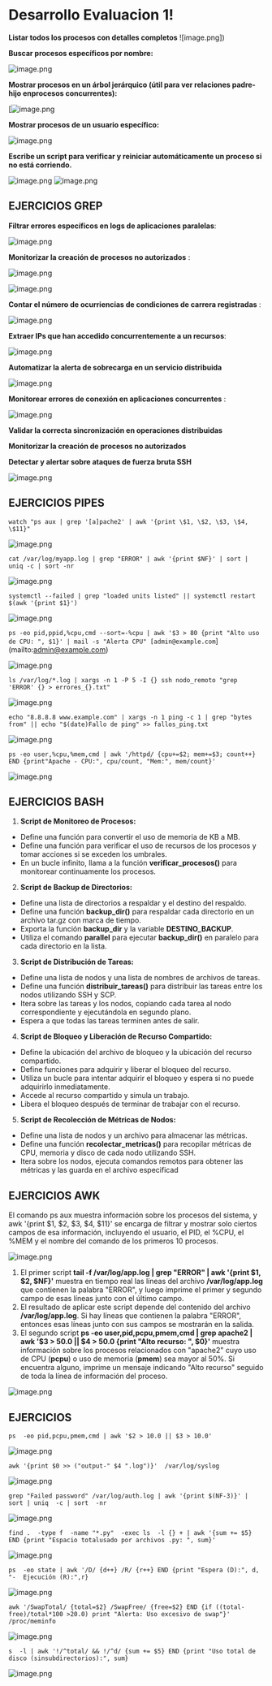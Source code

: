 
# Desarrollo Evaluacion 1!

 **Listar todos los procesos con detalles completos**
 ![image.png])

**Buscar procesos específicos por nombre:**

![image.png]()


**Mostrar procesos en un árbol jerárquico (útil para ver relaciones padre-hijo enprocesos concurrentes):**

[![image.png]()


**Mostrar procesos de un usuario específico:**

![image.png]()


**Escribe un script para verificar y reiniciar automáticamente un proceso si no está corriendo.**


![image.png]()
![image.png]()



## EJERCICIOS GREP

**Filtrar  errores  específicos en  logs de  aplicaciones  paralelas**:

![image.png]()

**Monitorizar la creación de procesos no autorizados** :

![image.png]()

![image.png]()


**Contar el  número de  ocurriencias de  condiciones de  carrera  registradas** :

![image.png]()


**Extraer IPs que han accedido  concurrentemente a un recursos**:

![image.png]()


**Automatizar la alerta de sobrecarga en un servicio distribuida**

![image.png]()


**Monitorear errores de conexión en aplicaciones concurrentes** :

![image.png]()


**Validar la correcta sincronización en operaciones distribuidas**

**Monitorizar la creación de procesos no autorizados**

**Detectar y alertar sobre ataques de fuerza bruta SSH**

![image.png]()



## EJERCICIOS PIPES

`watch "ps aux | grep '[a]pache2' | awk '{print \$1, \$2, \$3, \$4, \$11}"`


![image.png]()

`cat /var/log/myapp.log | grep "ERROR" | awk '{print $NF}' | sort | uniq -c | sort -nr`


![image.png]()

`systemctl --failed | grep "loaded units listed" || systemctl restart $(awk '{print $1}')`


![image.png]()


`ps -eo pid,ppid,%cpu,cmd --sort=-%cpu | awk '$3 > 80 {print "Alto uso de CPU: ", $1}' | mail -s "Alerta CPU" [admin@example.com`](mailto:admin@example.com)


![image.png]()

`ls /var/log/*.log | xargs -n 1 -P 5 -I {} ssh nodo_remoto "grep 'ERROR' {} > errores_{}.txt"`


![image.png]()


`echo "8.8.8.8 www.example.com" | xargs -n 1 ping -c 1 | grep "bytes from" || echo "$(date)Fallo de ping" >> fallos_ping.txt`


![image.png]()


`ps -eo user,%cpu,%mem,cmd | awk '/httpd/ {cpu+=$2; mem+=$3; count++} END {print"Apache - CPU:", cpu/count, "Mem:", mem/count}'`


![image.png]()



## EJERCICIOS BASH


1.  **Script de Monitoreo de Procesos:**
-   Define una función para convertir el uso de memoria de KB a MB.
-   Define una función para verificar el uso de recursos de los procesos y tomar acciones si se exceden los umbrales.
-   En un bucle infinito, llama a la función **verificar_procesos()** para monitorear continuamente los procesos.

2.  **Script de Backup de Directorios:**

-   Define una lista de directorios a respaldar y el destino del respaldo.
-   Define una función **backup_dir()** para respaldar cada directorio en un archivo tar.gz con marca de tiempo.
-   Exporta la función **backup_dir** y la variable **DESTINO_BACKUP**.
-   Utiliza el comando **parallel** para ejecutar **backup_dir()** en paralelo para cada directorio en la lista.

3.  **Script de Distribución de Tareas:**

-   Define una lista de nodos y una lista de nombres de archivos de tareas.
-   Define una función **distribuir_tareas()** para distribuir las tareas entre los nodos utilizando SSH y SCP.
-   Itera sobre las tareas y los nodos, copiando cada tarea al nodo correspondiente y ejecutándola en segundo plano.
-   Espera a que todas las tareas terminen antes de salir.

4.  **Script de Bloqueo y Liberación de Recurso Compartido:**

-   Define la ubicación del archivo de bloqueo y la ubicación del recurso compartido.
-   Define funciones para adquirir y liberar el bloqueo del recurso.
-   Utiliza un bucle para intentar adquirir el bloqueo y espera si no puede adquirirlo inmediatamente.
-   Accede al recurso compartido y simula un trabajo.
-   Libera el bloqueo después de terminar de trabajar con el recurso.

5.  **Script de Recolección de Métricas de Nodos:**

-   Define una lista de nodos y un archivo para almacenar las métricas.
-   Define una función **recolectar_metricas()** para recopilar métricas de CPU, memoria y disco de cada nodo utilizando SSH.
-   Itera sobre los nodos, ejecuta comandos remotos para obtener las métricas y las guarda en el archivo especificad

## EJERCICIOS AWK


El comando ps aux muestra información sobre los procesos del sistema, y awk '{print $1, $2, $3, $4, $11}' se encarga de filtrar y mostrar solo ciertos campos de esa información, incluyendo el usuario, el PID, el %CPU, el %MEM y el nombre del comando de los primeros 10 procesos.

![image.png](https://i.postimg.cc/RZGwN9fG/image.png)


1.  El primer script **tail -f /var/log/app.log | grep "ERROR" | awk '{print $1, $2, $NF}'** muestra en tiempo real las líneas del archivo **/var/log/app.log** que contienen la palabra "ERROR", y luego imprime el primer y segundo campo de esas líneas junto con el último campo.
2.  El resultado de aplicar este script depende del contenido del archivo **/var/log/app.log**. Si hay líneas que contienen la palabra "ERROR", entonces esas líneas junto con sus campos se mostrarán en la salida.
3.  El segundo script **ps -eo user,pid,pcpu,pmem,cmd | grep apache2 | awk '$3 > 50.0 || $4 > 50.0 {print "Alto recurso: ", $0}'** muestra información sobre los procesos relacionados con "apache2" cuyo uso de CPU (**pcpu**) o uso de memoria (**pmem**) sea mayor al 50%. Si encuentra alguno, imprime un mensaje indicando "Alto recurso" seguido de toda la línea de información del proceso.

![image.png](https://i.postimg.cc/vT3G5PzR/image.png)



## EJERCICIOS

`ps  -eo pid,pcpu,pmem,cmd | awk '$2 > 10.0 || $3 > 10.0'`


![image.png](https://i.postimg.cc/gJLMVrHG/image.png)


`awk '{print $0 >> ("output-" $4 ".log")}'  /var/log/syslog`


![image.png](https://i.postimg.cc/pT92KQSy/image.png)


`grep "Failed password" /var/log/auth.log | awk '{print $(NF-3)}' | sort | uniq  -c | sort  -nr`


![image.png](https://i.postimg.cc/rw3MGnBW/image.png)


`find .  -type f  -name "*.py"  -exec ls  -l {} + | awk '{sum += $5} END {print "Espacio totalusado por archivos .py: ", sum}'`


![image.png](https://i.postimg.cc/02KtMV0h/image.png)


`ps  -eo state | awk '/D/ {d++} /R/ {r++} END {print "Espera (D):", d, "-  Ejecución (R):",r}`


![image.png](https://i.postimg.cc/65Q8YPm1/image.png)



`awk '/SwapTotal/ {total=$2} /SwapFree/ {free=$2} END {if ((total-free)/total*100 >20.0) print "Alerta: Uso excesivo de swap"}' /proc/meminfo`


![image.png](https://i.postimg.cc/FzywSGjy/image.png)



`s  -l | awk '!/^total/ && !/^d/ {sum += $5} END {print "Uso total de disco (sinsubdirectorios):", sum}`


![image.png](https://i.postimg.cc/FzywSGjy/image.png)
